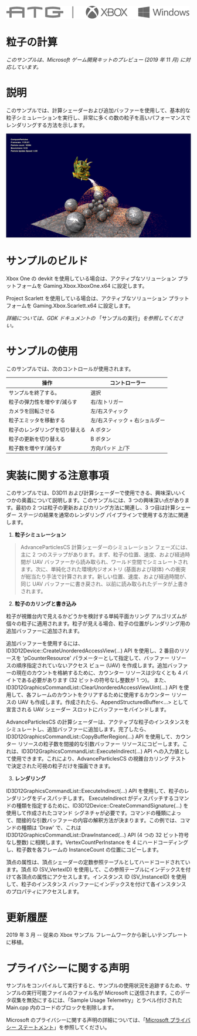   ![](./media/image1.png)

#   粒子の計算

*このサンプルは、Microsoft ゲーム開発キットのプレビュー (2019 年 11 月)
に対応しています。*

# 説明

このサンプルでは、計算シェーダーおよび追加バッファーを使用して、基本的な粒子シミュレーションを実行し、非常に多くの数の粒子を高いパフォーマンスでレンダリングする方法を示します。

![](./media/image3.png)

# サンプルのビルド

Xbox One の devkit を使用している場合は、アクティブなソリューション
プラットフォームを Gaming.Xbox.XboxOne.x64 に設定します。

Project Scarlett を使用している場合は、アクティブなソリューション
プラットフォームを Gaming.Xbox.Scarlett.x64 に設定します。

*詳細については、GDK ドキュメントの*
「サンプルの実行」*を参照してください。*

# サンプルの使用

このサンプルでは、次のコントロールが使用されます。

| 操作                            |  コントローラー                     |
|---------------------------------|------------------------------------|
| サンプルを終了する。            |  選択                               |
| 粒子の弾力性を増やす/減らす     |  右/左トリガー                      |
| カメラを回転させる              |  左/右スティック                    |
| 粒子エミッタを移動する          |  左/右スティック + 右ショルダー     |
| 粒子のレンダリングを切り替える  |  A ボタン                           |
| 粒子の更新を切り替える          |  B ボタン                           |
| 粒子数を増やす/減らす           |  方向パッド 上/下                   |

# 実装に関する注意事項

このサンプルでは、D3D11
および計算シェーダーで使用できる、興味深いいくつかの奥義について説明します。このサンプルには、3
つの興味深い点があります。最初の 2
つは粒子の更新およびカリング方法に関連し、3 つ目は計算シェーダー
ステージの結果を通常のレンダリング
パイプラインで使用する方法に関連します。

1.  **粒子シミュレーション**

> AdvanceParticlesCS 計算シェーダーのシミュレーション フェーズには、主に
> 2 つのステップがあります。まず、粒子の位置、速度、および経過時間が UAV
> バッファーから読み取られ、ワールド空間でシミュレートされます。次に、単純化された環境内ジオメトリ
> (基面および球体)
> への衝突が総当たり手法で計算されます。新しい位置、速度、および経過時間が、同じ
> UAV バッファーに書き戻され、以前に読み取られたデータが上書きされます。

2.  **粒子のカリングと書き込み**

粒子が視錐台内で見えるかどうかを検討する単純平面カリング
アルゴリズムが個々の粒子に適用されます。粒子が見える場合、粒子の位置がレンダリング用の追加バッファーに追加されます。

追加バッファーを使用するには、ID3D12Device::CreateUnorderedAccessView(...)
API を使用し、2 番目のリソースを 'pCounterResource'
パラメーターとして指定して、バッファー
リソースの順序指定されていないアクセス ビュー (UAV)
を作成します。追加バッファーの現在のカウントを格納するために、カウンター
リソースは少なくとも 4 バイトである必要があります (32
ビットの符号なし整数が 1 つ)。
また、ID3D12GraphicsCommandList::ClearUnorderedAccessViewUint(...) API
を使用して、各フレームのカウントをクリアするために使用するカウンター
リソースの UAV も作成します。作成されたら、AppendStructuredBuffer\<...\>
として宣言される UAV シェーダー スロットにバッファーをバインドします。

AdvanceParticlesCS
の計算シェーダーは、アクティブな粒子のインスタンスをシミュレートし、追加バッファーに追加します。完了したら、ID3D12GraphicsCommandList::CopyBufferRegion(...)
API を使用して、カウンター リソースの粒子数を間接的な引数バッファー
リソースにコピーします。これは、ID3D12GraphicsCommandList::ExecuteIndirect(...)
API への入力値として使用できます。これにより、AdvanceParticlesCS
の視錐台カリング テストで決定された可視の粒子だけを描画できます。

3.  **レンダリング**

ID3D12GraphicsCommandList::ExecuteIndirect(...) API
を使用して、粒子のレンダリングをディスパッチします。 ExecuteIndirect
がディスパッチするコマンドの種類を指定するために、ID3D12Device::CreateCommandSignature(...)
を使用して作成されたコマンド
シグネチャが必要です。コマンドの種類によって、間接的な引数バッファーの内容の解釈方法が決まります。この例では、コマンドの種類は
'Draw' で、これは ID3D12GraphicsCommandList::DrawInstanced(...) API (4
つの 32 ビット符号なし整数) に相関します。VertexCountPerInstance を 4
にハードコーディングし、粒子数を各フレームの InstanceCount
の位置にコピーします。

頂点の属性は、頂点シェーダーの定数参照テーブルとしてハードコードされています。頂点
ID (SV_VertexID)
を使用して、この参照テーブルにインデックスを付けて各頂点の属性にアクセスします。インスタンス
ID (SV_InstanceID) を使用して、粒子のインスタンス
バッファーにインデックスを付けて各インスタンスのプロパティにアクセスします。

# 更新履歴

2019 年 3 月 -- 従来の Xbox サンプル
フレームワークから新しいテンプレートに移植。

# プライバシーに関する声明

サンプルをコンパイルして実行すると、サンプルの使用状況を追跡するため、サンプルの実行可能ファイルのファイル名が
Microsoft に送信されます。このデータ収集を無効にするには、「Sample Usage
Telemetry」とラベル付けされた Main.cpp
内のコードのブロックを削除します。

Microsoft のプライバシーに関する声明の詳細については、「[Microsoft
プライバシー
ステートメント](https://privacy.microsoft.com/en-us/privacystatement/)」を参照してください。
